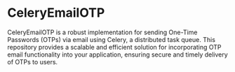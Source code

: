 # CeleryEmailOTP
CeleryEmailOTP is a robust implementation for sending One-Time Passwords (OTPs) via email using Celery, a distributed task queue. This repository provides a scalable and efficient solution for incorporating OTP email functionality into your application, ensuring secure and timely delivery of OTPs to users.

